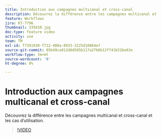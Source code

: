 ```yaml
---
title: Introduction aux campagnes multicanal et cross-canal
description: Découvrez la différence entre les campagnes multicanal et cross-canal et les cas d’utilisation.
feature: Workflows
jira: KT-7796
thumbnail: 335610.jpg
doc-type: feature video
activity: use
team: TM
exl-id: f7391930-f712-408a-8933-3225d10864e7
source-git-commit: 05b49ca012d0d505b117a2fb6b12ff41b51be63e
workflow-type: tm+mt
source-wordcount: '0'
ht-degree: 0%

---
```


# Introduction aux campagnes multicanal et cross-canal

Découvrez la différence entre les campagnes multicanal et cross-canal et les cas d’utilisation.

>[!VIDEO](https://video.tv.adobe.com/v/335610?quality=12&learn=on)
